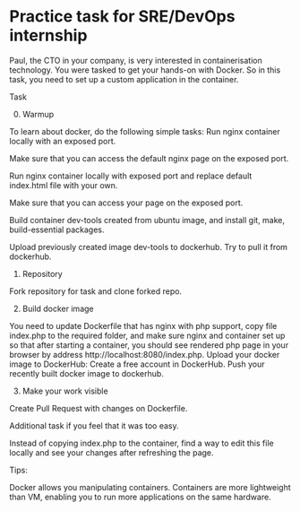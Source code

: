 # Practice task for SRE/DevOps internship

Paul, the CTO in your company, is very interested in containerisation technology. You were tasked to get your hands-on with Docker. So in this task, you need to set up a custom application in the container.

Task

0. Warmup

To learn about docker, do the following simple tasks:
  Run nginx container locally with an exposed port. 
  
  Make sure that you can access the default nginx page on the exposed port.
  
  Run nginx container locally with exposed port and replace default index.html file with your own.
  
  Make sure that you can access your page on the exposed port.
  
  Build container dev-tools created from ubuntu image, and install git, make, build-essential packages.
  
  Upload previously created image dev-tools to dockerhub. Try to pull it from dockerhub.

1. Repository

Fork repository for task and clone forked repo.

2. Build docker image

You need to update Dockerfile that has nginx with php support, copy file index.php to the required folder, and make sure nginx and container set up so that after starting a container, you should see rendered php page in your browser by address http://localhost:8080/index.php.
Upload your docker image to DockerHub: Create a free account in DockerHub. Push your recently built docker image to dockerhub.

3. Make your work visible

Create Pull Request with changes on Dockerfile.

Additional task if you feel that it was too easy.

Instead of copying index.php to the container, find a way to edit this file locally and see your changes after refreshing the page.

Tips:

Docker allows you manipulating containers. Containers are more lightweight than VM, enabling you to run more applications on the same hardware.
